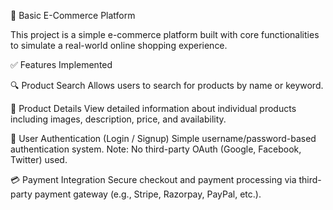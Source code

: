 🛒 Basic E-Commerce Platform

This project is a simple e-commerce platform built with core functionalities to simulate a real-world online shopping experience.

✅ Features Implemented

🔍 Product Search
Allows users to search for products by name or keyword.

📄 Product Details
View detailed information about individual products including images, description, price, and availability.

🔐 User Authentication (Login / Signup)
Simple username/password-based authentication system.
Note: No third-party OAuth (Google, Facebook, Twitter) used.

💳 Payment Integration
Secure checkout and payment processing via third-party payment gateway (e.g., Stripe, Razorpay, PayPal, etc.).
